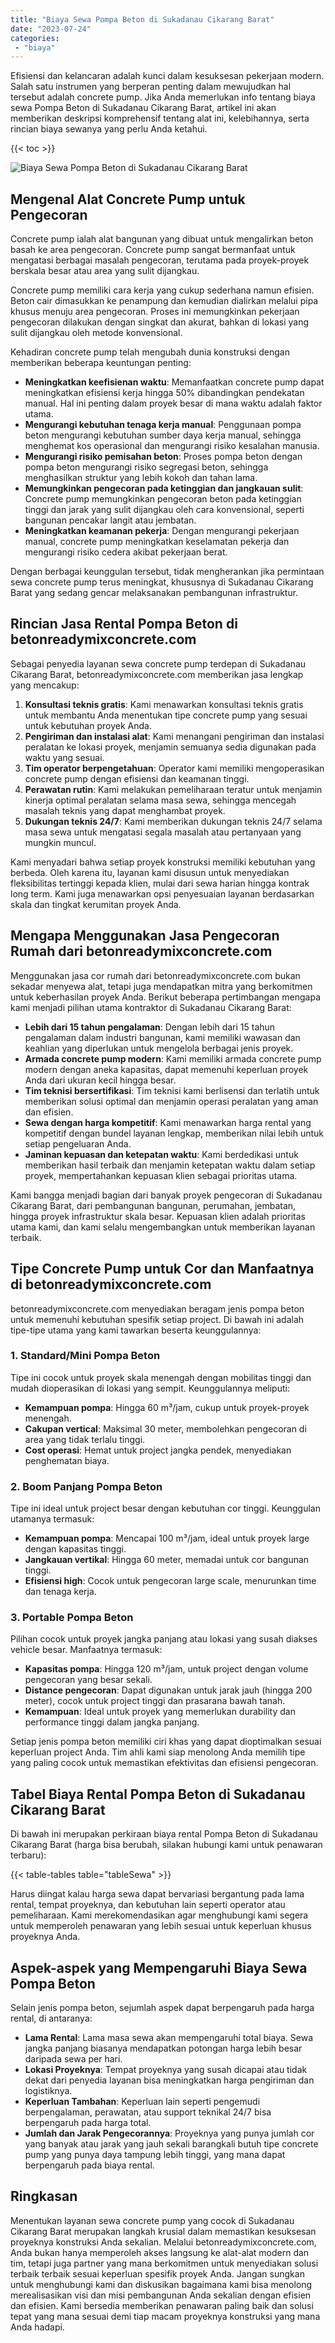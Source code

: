 ```yaml
---
title: "Biaya Sewa Pompa Beton di Sukadanau Cikarang Barat"
date: "2023-07-24"
categories: 
 - "biaya"
---
```


Efisiensi dan kelancaran adalah kunci dalam kesuksesan pekerjaan modern. Salah satu instrumen yang berperan penting dalam mewujudkan hal tersebut adalah concrete pump. Jika Anda memerlukan info tentang biaya sewa Pompa Beton di Sukadanau Cikarang Barat, artikel ini akan memberikan deskripsi komprehensif tentang alat ini, kelebihannya, serta rincian biaya sewanya yang perlu Anda ketahui.

{{< toc >}}

![Biaya Sewa Pompa Beton di Sukadanau Cikarang Barat](https://betoncor8.github.io/pump/concrete-pump%20(7).png)

## Mengenal Alat Concrete Pump untuk Pengecoran

Concrete pump ialah alat bangunan yang dibuat untuk mengalirkan beton basah ke area pengecoran. Concrete pump sangat bermanfaat untuk mengatasi berbagai masalah pengecoran, terutama pada proyek-proyek berskala besar atau area yang sulit dijangkau.

Concrete pump memiliki cara kerja yang cukup sederhana namun efisien. Beton cair dimasukkan ke penampung dan kemudian dialirkan melalui pipa khusus menuju area pengecoran. Proses ini memungkinkan pekerjaan pengecoran dilakukan dengan singkat dan akurat, bahkan di lokasi yang sulit dijangkau oleh metode konvensional.

Kehadiran concrete pump telah mengubah dunia konstruksi dengan memberikan beberapa keuntungan penting:

- **Meningkatkan keefisienan waktu**: Memanfaatkan concrete pump dapat meningkatkan efisiensi kerja hingga 50% dibandingkan pendekatan manual. Hal ini penting dalam proyek besar di mana waktu adalah faktor utama.
- **Mengurangi kebutuhan tenaga kerja manual**: Penggunaan pompa beton mengurangi kebutuhan sumber daya kerja manual, sehingga menghemat kos operasional dan mengurangi risiko kesalahan manusia.
- **Mengurangi risiko pemisahan beton**: Proses pompa beton dengan pompa beton mengurangi risiko segregasi beton, sehingga menghasilkan struktur yang lebih kokoh dan tahan lama.
- **Memungkinkan pengecoran pada ketinggian dan jangkauan sulit**: Concrete pump memungkinkan pengecoran beton pada ketinggian tinggi dan jarak yang sulit dijangkau oleh cara konvensional, seperti bangunan pencakar langit atau jembatan.
- **Meningkatkan keamanan pekerja**: Dengan mengurangi pekerjaan manual, concrete pump meningkatkan keselamatan pekerja dan mengurangi risiko cedera akibat pekerjaan berat.

Dengan berbagai keunggulan tersebut, tidak mengherankan jika permintaan sewa concrete pump terus meningkat, khususnya di Sukadanau Cikarang Barat yang sedang gencar melaksanakan pembangunan infrastruktur.

## Rincian Jasa Rental Pompa Beton di betonreadymixconcrete.com

Sebagai penyedia layanan sewa concrete pump terdepan di Sukadanau Cikarang Barat, betonreadymixconcrete.com memberikan jasa lengkap yang mencakup:

1. **Konsultasi teknis gratis**: Kami menawarkan konsultasi teknis gratis untuk membantu Anda menentukan tipe concrete pump yang sesuai untuk kebutuhan proyek Anda.
2. **Pengiriman dan instalasi alat**: Kami menangani pengiriman dan instalasi peralatan ke lokasi proyek, menjamin semuanya sedia digunakan pada waktu yang sesuai.
3. **Tim operator berpengetahuan**: Operator kami memiliki mengoperasikan concrete pump dengan efisiensi dan keamanan tinggi.
4. **Perawatan rutin**: Kami melakukan pemeliharaan teratur untuk menjamin kinerja optimal peralatan selama masa sewa, sehingga mencegah masalah teknis yang dapat menghambat proyek.
5. **Dukungan teknis 24/7**: Kami memberikan dukungan teknis 24/7 selama masa sewa untuk mengatasi segala masalah atau pertanyaan yang mungkin muncul.

Kami menyadari bahwa setiap proyek konstruksi memiliki kebutuhan yang berbeda. Oleh karena itu, layanan kami disusun untuk menyediakan fleksibilitas tertinggi kepada klien, mulai dari sewa harian hingga kontrak long term. Kami juga menawarkan opsi penyesuaian layanan berdasarkan skala dan tingkat kerumitan proyek Anda.

## Mengapa Menggunakan Jasa Pengecoran Rumah dari betonreadymixconcrete.com

Menggunakan jasa cor rumah dari betonreadymixconcrete.com bukan sekadar menyewa alat, tetapi juga mendapatkan mitra yang berkomitmen untuk keberhasilan proyek Anda. Berikut beberapa pertimbangan mengapa kami menjadi pilihan utama kontraktor di Sukadanau Cikarang Barat:

- **Lebih dari 15 tahun pengalaman**: Dengan lebih dari 15 tahun pengalaman dalam industri bangunan, kami memiliki wawasan dan keahlian yang diperlukan untuk mengelola berbagai jenis proyek.
- **Armada concrete pump modern**: Kami memiliki armada concrete pump modern dengan aneka kapasitas, dapat memenuhi keperluan proyek Anda dari ukuran kecil hingga besar.
- **Tim teknisi bersertifikasi**: Tim teknisi kami berlisensi dan terlatih untuk memberikan solusi optimal dan menjamin operasi peralatan yang aman dan efisien.
- **Sewa dengan harga kompetitif**: Kami menawarkan harga rental yang kompetitif dengan bundel layanan lengkap, memberikan nilai lebih untuk setiap pengeluaran Anda.
- **Jaminan kepuasan dan ketepatan waktu**: Kami berdedikasi untuk memberikan hasil terbaik dan menjamin ketepatan waktu dalam setiap proyek, mempertahankan kepuasan klien sebagai prioritas utama.

Kami bangga menjadi bagian dari banyak proyek pengecoran di Sukadanau Cikarang Barat, dari pembangunan bangunan, perumahan, jembatan, hingga proyek infrastruktur skala besar. Kepuasan klien adalah prioritas utama kami, dan kami selalu mengembangkan untuk memberikan layanan terbaik.

## Tipe Concrete Pump untuk Cor dan Manfaatnya di betonreadymixconcrete.com

betonreadymixconcrete.com menyediakan beragam jenis pompa beton untuk memenuhi kebutuhan spesifik setiap project. Di bawah ini adalah tipe-tipe utama yang kami tawarkan beserta keunggulannya:

### 1\. Standard/Mini Pompa Beton

Tipe ini cocok untuk proyek skala menengah dengan mobilitas tinggi dan mudah dioperasikan di lokasi yang sempit. Keunggulannya meliputi:

- **Kemampuan pompa**: Hingga 60 m³/jam, cukup untuk proyek-proyek menengah.
- **Cakupan vertical**: Maksimal 30 meter, membolehkan pengecoran di area yang tidak terlalu tinggi.
- **Cost operasi**: Hemat untuk project jangka pendek, menyediakan penghematan biaya.

### 2\. Boom Panjang Pompa Beton

Tipe ini ideal untuk project besar dengan kebutuhan cor tinggi. Keunggulan utamanya termasuk:

- **Kemampuan pompa**: Mencapai 100 m³/jam, ideal untuk proyek large dengan kapasitas tinggi.
- **Jangkauan vertikal**: Hingga 60 meter, memadai untuk cor bangunan tinggi.
- **Efisiensi high**: Cocok untuk pengecoran large scale, menurunkan time dan tenaga kerja.

### 3\. Portable Pompa Beton

Pilihan cocok untuk proyek jangka panjang atau lokasi yang susah diakses vehicle besar. Manfaatnya termasuk:

- **Kapasitas pompa**: Hingga 120 m³/jam, untuk project dengan volume pengecoran yang besar sekali.
- **Distance pengecoran**: Dapat digunakan untuk jarak jauh (hingga 200 meter), cocok untuk project tinggi dan prasarana bawah tanah.
- **Kemampuan**: Ideal untuk proyek yang memerlukan durability dan performance tinggi dalam jangka panjang.

Setiap jenis pompa beton memiliki ciri khas yang dapat dioptimalkan sesuai keperluan project Anda. Tim ahli kami siap menolong Anda memilih tipe yang paling cocok untuk memastikan efektivitas dan efisiensi pengecoran.

## Tabel Biaya Rental Pompa Beton di Sukadanau Cikarang Barat

Di bawah ini merupakan perkiraan biaya rental Pompa Beton di Sukadanau Cikarang Barat (harga bisa berubah, silakan hubungi kami untuk penawaran terbaru):

{{< table-tables table="tableSewa" >}}

Harus diingat kalau harga sewa dapat bervariasi bergantung pada lama rental, tempat proyeknya, dan kebutuhan lain seperti operator atau pemeliharaan. Kami merekomendasikan agar menghubungi kami segera untuk memperoleh penawaran yang lebih sesuai untuk keperluan khusus proyeknya Anda.

## Aspek-aspek yang Mempengaruhi Biaya Sewa Pompa Beton

Selain jenis pompa beton, sejumlah aspek dapat berpengaruh pada harga rental, di antaranya:

- **Lama Rental**: Lama masa sewa akan mempengaruhi total biaya. Sewa jangka panjang biasanya mendapatkan potongan harga lebih besar daripada sewa per hari.
- **Lokasi Proyeknya**: Tempat proyeknya yang susah dicapai atau tidak dekat dari penyedia layanan bisa meningkatkan harga pengiriman dan logistiknya.
- **Keperluan Tambahan**: Keperluan lain seperti pengemudi berpengalaman, perawatan, atau support teknikal 24/7 bisa berpengaruh pada harga total.
- **Jumlah dan Jarak Pengecorannya**: Proyeknya yang punya jumlah cor yang banyak atau jarak yang jauh sekali barangkali butuh tipe concrete pump yang punya daya tampung lebih tinggi, yang mana dapat berpengaruh pada biaya rental.

## Ringkasan

Menentukan layanan sewa concrete pump yang cocok di Sukadanau Cikarang Barat merupakan langkah krusial dalam memastikan kesuksesan proyeknya konstruksi Anda sekalian. Melalui betonreadymixconcrete.com, Anda bukan hanya memperoleh akses langsung ke alat-alat modern dan tim, tetapi juga partner yang mana berkomitmen untuk menyediakan solusi terbaik terbaik sesuai keperluan spesifik proyek Anda. Jangan sungkan untuk menghubungi kami dan diskusikan bagaimana kami bisa menolong merealisasikan visi dan misi pembangunan Anda sekalian dengan efisien dan efisien. Kami bersedia memberikan penawaran paling baik dan solusi tepat yang mana sesuai demi tiap macam proyeknya konstruksi yang mana Anda hadapi.
